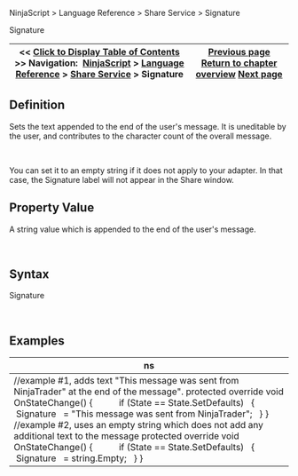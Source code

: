 ﻿


NinjaScript \> Language Reference \> Share Service \> Signature






















Signature







| \<\< [Click to Display Table of Contents](signature.md) \>\> **Navigation:**     [NinjaScript](ninjascript.md) \> [Language Reference](language_reference_wip.md) \> [Share Service](share_service.md) \> Signature | [Previous page](onshare.md) [Return to chapter overview](share_service.md) [Next page](strategy.md) |
| --- | --- |











## Definition


Sets the text appended to the end of the user's message. It is uneditable by the user, and contributes to the character count of the overall message.


 


You can set it to an empty string if it does not apply to your adapter. In that case, the Signature label will not appear in the Share window.


## 


## Property Value


A string value which is appended to the end of the user's message.


 


## Syntax


Signature


 


## Examples




| ns |
| --- |
| //example \#1, adds text "This message was sent from NinjaTrader" at the end of the message". protected override void OnStateChange() {             if (State \=\= State.SetDefaults)    {       Signature   \= "This message was sent from NinjaTrader";    } }   //example \#2, uses an empty string which does not add any additional text to the message protected override void OnStateChange() {             if (State \=\= State.SetDefaults)    {       Signature   \= string.Empty;    } } |



 








